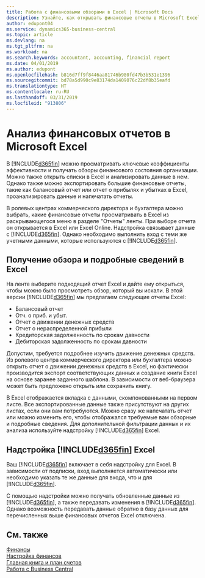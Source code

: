 ```yaml
---
title: Работа с финансовыми обзорами в Excel | Microsoft Docs
description: Узнайте, как открывать финансовые отчеты в Microsoft Excel из Business Central для более тщательного их анализа.
author: edupont04
ms.service: dynamics365-business-central
ms.topic: article
ms.devlang: na
ms.tgt_pltfrm: na
ms.workload: na
ms.search.keywords: accountant, accounting, financial report
ms.date: 04/01/2019
ms.author: edupont
ms.openlocfilehash: b816d7ff9f8446aa81746b980fd47b3b531e1396
ms.sourcegitcommit: bd78a5d990c9e83174da1409076c22df8b35eafd
ms.translationtype: HT
ms.contentlocale: ru-RU
ms.lasthandoff: 03/31/2019
ms.locfileid: "913806"
---
```

# <a name="analyzing-financial-statements-in-microsoft-excel"></a>Анализ финансовых отчетов в Microsoft Excel
В [!INCLUDE[d365fin](includes/d365fin_md.md)] можно просматривать ключевые коэффициенты эффективности и получать обзоры финансового состояния организации. Можно также открыть списки в Excel и анализировать данные в нем. Однако также можно экспортировать большие финансовые отчеты, такие как балансовый отчет или отчет о прибылях и убытках в Excel, проанализировать данные и напечатать отчеты.  

В ролевых центрах коммерческого директора и бухгалтера можно выбрать, какие финансовые отчеты просматривать в Excel из раскрывающегося меню в разделе "Отчеты" ленты. При выборе отчета он открывается в Excel или Excel Online. Надстройка связывает данные с [!INCLUDE[d365fin](includes/d365fin_md.md)]. Однако необходимо выполнить вход с теми же учетными данными, которые используются с [!INCLUDE[d365fin](includes/d365fin_md.md)].  

## <a name="getting-the-overview-and-the-details-in-excel"></a>Получение обзора и подробные сведений в Excel
На ленте выберите подходящий отчет Excel и дайте ему открыться, чтобы можно было просмотреть обзор, который вы искали. В этой версии [!INCLUDE[d365fin](includes/d365fin_md.md)] мы предлагаем следующие отчеты Excel:

- Балансовый отчет  
- Отч. о приб. и убыт.  
- Отчет о движении денежных средств  
- Отчет о нераспределенной прибыли  
- Кредиторская задолженность по срокам давности  
- Дебиторская задолженность по срокам давности  

Допустим, требуется подробнее изучить движение денежных средств. Из ролевого центра коммерческого директора или бухгалтера можно открыть отчет о движении денежных средств в Excel, но фактически производится экспорт соответствующих данных и создание книги Excel на основе заранее заданного шаблона. В зависимости от веб-браузера может быть предложено открыть или сохранить книгу.  

В Excel отображается вкладка с данными, скомпонованными на первом листе. Все экспортированные данные также присутствуют на других листах, если они вам потребуются. Можно сразу же напечатать отчет или можно изменить его, чтобы отображался требуемые вам обзорные и подробные сведения. Для дополнительной фильтрации данных и их анализа используйте надстройку [!INCLUDE[d365fin](includes/d365fin_md.md)] Excel.  

## <a name="the-included365finincludesd365finmdmd-excel-add-in"></a>Надстройка [!INCLUDE[d365fin](includes/d365fin_md.md)] Excel
Ваш [!INCLUDE[d365fin](includes/d365fin_md.md)] включает в себя надстройку для Excel. В зависимости от подписки, вход выполняется автоматически или необходимо указать те же данные для входа, что и для [!INCLUDE[d365fin](includes/d365fin_md.md)].  

С помощью надстройки можно получать обновленные данные из [!INCLUDE[d365fin](includes/d365fin_md.md)], а также передавать изменения в [!INCLUDE[d365fin](includes/d365fin_md.md)]. Однако возможность передавать данные обратно в базу данных для перечисленных выше финансовых отчетов Excel отключена.  

## <a name="see-also"></a>См. также
[Финансы](finance.md)  
[Настройка финансов](finance-setup-finance.md)  
[Главная книга и план счетов](finance-general-ledger.md)  
[Работа с Business Central](ui-work-product.md)  
